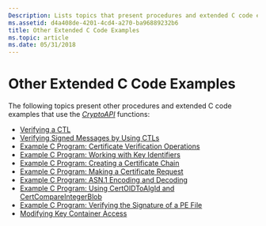 ```yaml
---
Description: Lists topics that present procedures and extended C code examples that use CryptoAPI functions.
ms.assetid: d4a408de-4201-4cd4-a270-ba96889232b6
title: Other Extended C Code Examples
ms.topic: article
ms.date: 05/31/2018
---
```


# Other Extended C Code Examples

The following topics present other procedures and extended C code examples that use the [*CryptoAPI*](../secgloss/c-gly.md) functions:

-   [Verifying a CTL](verifying-a-ctl.md)
-   [Verifying Signed Messages by Using CTLs](verifying-signed-messages-by-using-ctls.md)
-   [Example C Program: Certificate Verification Operations](example-c-program-certificate-verification-operations.md)
-   [Example C Program: Working with Key Identifiers](example-c-program-working-with-key-identifiers.md)
-   [Example C Program: Creating a Certificate Chain](example-c-program-creating-a-certificate-chain.md)
-   [Example C Program: Making a Certificate Request](example-c-program-making-a-certificate-request.md)
-   [Example C Program: ASN.1 Encoding and Decoding](example-c-program-asn1-encoding-and-decoding.md)
-   [Example C Program: Using CertOIDToAlgId and CertCompareIntegerBlob](example-c-program-using-certoidtoalgid-and-certcompareintegerblob.md)
-   [Example C Program: Verifying the Signature of a PE File](example-c-program--verifying-the-signature-of-a-pe-file.md)
-   [Modifying Key Container Access](modifying-key-container-access.md)

 

 